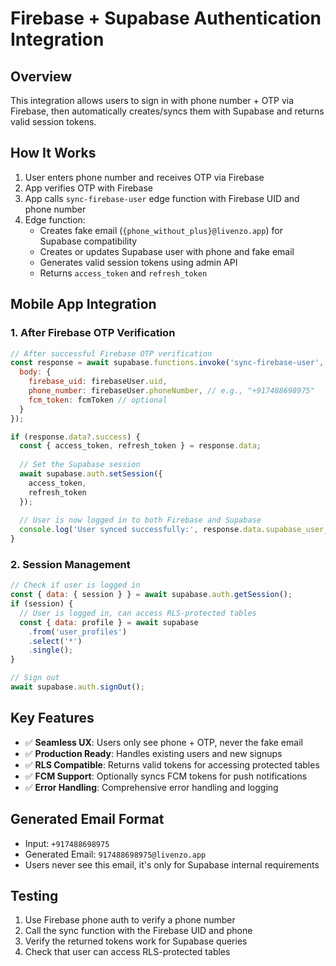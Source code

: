 # Firebase + Supabase Authentication Integration

## Overview
This integration allows users to sign in with phone number + OTP via Firebase, then automatically creates/syncs them with Supabase and returns valid session tokens.

## How It Works

1. User enters phone number and receives OTP via Firebase
2. App verifies OTP with Firebase 
3. App calls `sync-firebase-user` edge function with Firebase UID and phone number
4. Edge function:
   - Creates fake email (`{phone_without_plus}@livenzo.app`) for Supabase compatibility
   - Creates or updates Supabase user with phone and fake email
   - Generates valid session tokens using admin API
   - Returns `access_token` and `refresh_token`

## Mobile App Integration

### 1. After Firebase OTP Verification
```javascript
// After successful Firebase OTP verification
const response = await supabase.functions.invoke('sync-firebase-user', {
  body: {
    firebase_uid: firebaseUser.uid,
    phone_number: firebaseUser.phoneNumber, // e.g., "+917488698975"
    fcm_token: fcmToken // optional
  }
});

if (response.data?.success) {
  const { access_token, refresh_token } = response.data;
  
  // Set the Supabase session
  await supabase.auth.setSession({
    access_token,
    refresh_token
  });
  
  // User is now logged in to both Firebase and Supabase
  console.log('User synced successfully:', response.data.supabase_user_id);
}
```

### 2. Session Management
```javascript
// Check if user is logged in
const { data: { session } } = await supabase.auth.getSession();
if (session) {
  // User is logged in, can access RLS-protected tables
  const { data: profile } = await supabase
    .from('user_profiles')
    .select('*')
    .single();
}

// Sign out
await supabase.auth.signOut();
```

## Key Features

- ✅ **Seamless UX**: Users only see phone + OTP, never the fake email
- ✅ **Production Ready**: Handles existing users and new signups
- ✅ **RLS Compatible**: Returns valid tokens for accessing protected tables  
- ✅ **FCM Support**: Optionally syncs FCM tokens for push notifications
- ✅ **Error Handling**: Comprehensive error handling and logging

## Generated Email Format
- Input: `+917488698975`
- Generated Email: `917488698975@livenzo.app`
- Users never see this email, it's only for Supabase internal requirements

## Testing
1. Use Firebase phone auth to verify a phone number
2. Call the sync function with the Firebase UID and phone
3. Verify the returned tokens work for Supabase queries
4. Check that user can access RLS-protected tables